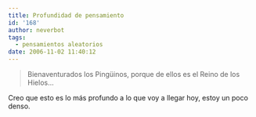 ```yaml
---
title: Profundidad de pensamiento
id: '168'
author: neverbot
tags:
  - pensamientos aleatorios
date: 2006-11-02 11:40:12
---
```


> Bienaventurados los Pingüinos, porque de ellos es el Reino de los Hielos...

Creo que esto es lo más profundo a lo que voy a llegar hoy, estoy un poco denso.
